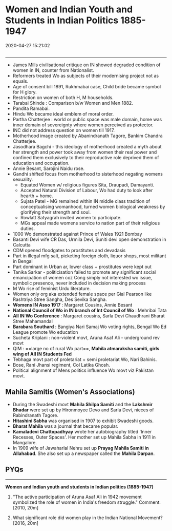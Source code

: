 # Women and Indian Youth and Students in Indian Politics 1885-1947

2020-04-27 15:21:02

```toc
```

---

- James Mills civilisational critique on IN showed degraded condition of women in IN, counter from Nationalist.
- Reformers treated Wo as subjects of their modernising project not as equals.
- Age of consent bill 1891, Rukhmabai case, Child bride became symbol for H glory.
- Restriction on women of both H, M households.
- Tarabai Shinde : Comparison b/w Women and Men 1882.
- Pandita Ramabai.
- Hindu Wo became ideal emblem of moral order.
- Partha Chatterjee : world or public space was male domain, home was inner domain of sovereignty where women perceived as protector.
- INC did not address question on women till 1917.
- Motherhood image created by Abanindranath Tagore, Bankim Chandra Chatterjee.
- Jasodhara Bagchi - this ideology of motherhood created a myth about her strength and power took away from women their real power and confined them exclusively to their reproductive role deprived them of education and occupation.
- Annie Besant, Sarojini Naidu rose.
- Gandhi shifted focus from motherhood to sisterhood negating womens sexuality.
    - Equated Women w/ religious figures Sita, Draupadi, Damayanti.
    - Accepted Natural Division of Labour, Wo had duty to look after hearth + home.
    - Sujata Patel - MG remained within IN middle class tradition of conceptualising womanhood, turned women biological weakness by glorifying their strength and soul.
    - Rowlatt Satyagrah invited women to participate.
    - MGs appeal made womens service to nation part of their religious duties.
- 1000 Wo demonstrated against Prince of Wales 1921 Bombay
- Basanti Devi wife CR Das, Urmila Devi, Suniti devi open demonstration in Calcutta
- CDM opened floodgates to prostitutes and devadasis
- Part in illegal mfg salt, picketing foreign cloth, liquor shops, most militant in Bengal
- Part dominant in Urban ar, lower class + prostitutes were kept out
- Tanika Sarkar - politicisation failed to promote any significant social emancipation of women coz Cong simply not interested wo issue, symbolic presence, never included in decision making process
- M Wo rise of feminist Urdu literature.
- Women only org aka extended female space per Gial Pearson like Rashtriya Stree Sangha, Des Sevika Sangha.
- **Womens IN Asso 1917** : Margaret Cousins, Annie Besant
- **National Council of Wo in IN branch of Int Council of Wo** : Mehribai Tata
- **All IN Wo Conference** : Margaret cousins, Sarla Devi Chaudhrani Bharat Stree Mahamandal
- **Barabara Southard** : Bangiya Nari Samaj Wo voting rights, Bengal Wo Ed League promote Wo education
- Sucheta Kriplani : non-violent movt, Aruna Asaf Ali - underground rev movt
- QIM : ==large no of rural Wo part==, **Mahila atmaraksha samiti, girls wing of All IN Students Fed**
- Tebhaga movt part of proletariat + semi proletariat Wo, Nari Bahinis.
- Bose, Rani Jhansi regiment, Col Latika Ghosh.
- Political alignment of Mens politics influence Wo movt viz Pakistan movt.

## Mahila Samitis (Women's Associations)

 - During the Swadeshi movt **Mahila Shilpa Samiti** and the **Lakshmir Bhadar** were set up by Hironmoyee Devo and Sarla Devi, nieces of Rabindranath Tagore.
 - **Hitashini Sabha** was organised in 1907 to exhibit Swadeshi goods.
 - **Bharat Mahila** was a journal that became popular.
 - **Kamaladevi Chattopadhyay** wrote her autobiography titled 'Inner Recesses, Outer Spaces'. Her mother set up Mahila Sabha in 1911 in Mangalore.
 - In 1909 wife of Jawaharlal Nehru set up **Prayag Mahila Samiti in Allahabad**. She also set up a newspaper called the **Mahila Darpan**.

## PYQs

---

**Women and Indian youth and students in Indian politics (1885-1947)**

1. "The active participation of Aruna Asaf Ali in 1942 movement symbolized the role of women in India's freedom struggle." Comment. [2010, 20m]



2.  What significant role did women play in the Indian National Movement? [2016, 20m]
